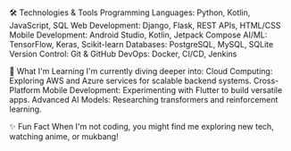 🛠️ Technologies & Tools
Programming Languages: Python, Kotlin, JavaScript, SQL
Web Development: Django, Flask, REST APIs, HTML/CSS
Mobile Development: Android Studio, Kotlin, Jetpack Compose
AI/ML: TensorFlow, Keras, Scikit-learn
Databases: PostgreSQL, MySQL, SQLite
Version Control: Git & GitHub
DevOps: Docker, CI/CD, Jenkins

🌱 What I'm Learning
I'm currently diving deeper into:
Cloud Computing: Exploring AWS and Azure services for scalable backend systems.
Cross-Platform Mobile Development: Experimenting with Flutter to build versatile apps.
Advanced AI Models: Researching transformers and reinforcement learning.

✨ Fun Fact
When I'm not coding, you might find me exploring new tech, watching anime, or mukbang!
